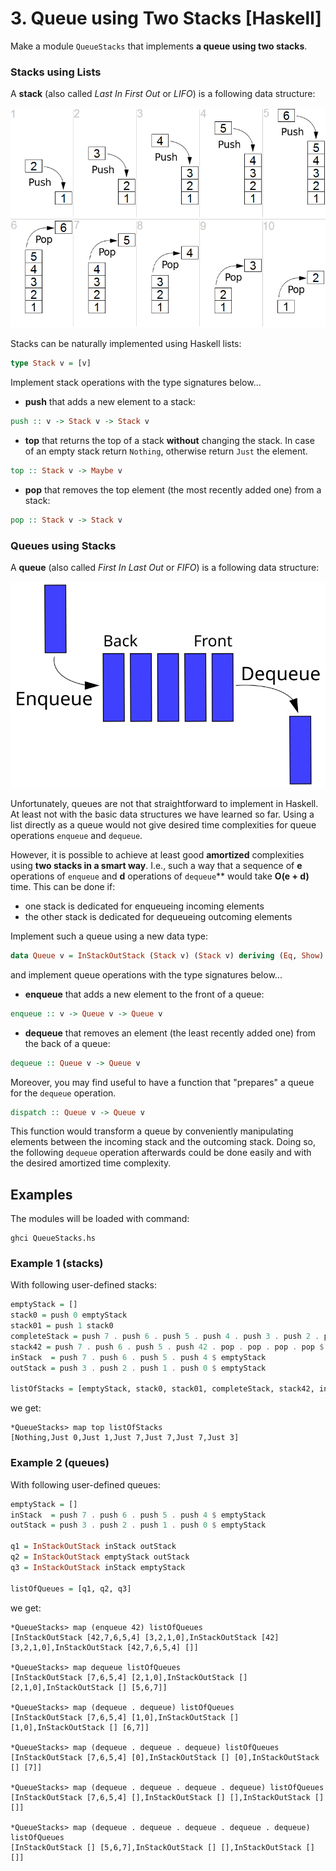 # 3. Queue using Two Stacks [Haskell]

Make a module `QueueStacks` that implements **a queue using two stacks**.

### Stacks using Lists

A **stack** (also called *Last In First Out* or *LIFO*) is a following data structure:

![LIFO](stack.png)

Stacks can be naturally implemented using Haskell lists:

```haskell
type Stack v = [v]
```

Implement stack operations with the type signatures below...

* **push** that adds a new element to a stack:

```haskell
push :: v -> Stack v -> Stack v
```

* **top** that returns the top of a stack **without** changing the stack.
In case of an empty stack return `Nothing`, otherwise return `Just` the element.

```haskell
top :: Stack v -> Maybe v
```

* **pop** that removes the top element (the most recently added one) from a stack:

```haskell
pop :: Stack v -> Stack v
```

### Queues using Stacks

A **queue** (also called *First In Last Out* or *FIFO*) is a following data structure:
 
![FIFO](queue.svg)
    
Unfortunately, queues are not that straightforward to implement in Haskell.
At least not with the basic data structures we have learned so far.
Using a list directly as a queue would not give desired time complexities for queue operations `enqueue` and `dequeue`.

However, it is possible to achieve at least good **amortized** complexities using **two stacks in a smart way**.
I.e., such a way that a sequence of **e** operations of `enqueue` and **d** operations of `dequeue`** would take **O(e + d)** time. 
This can be done if:
* one stack is dedicated for enqueueing incoming elements
* the other stack is dedicated for dequeueing outcoming elements

Implement such a queue using a new data type:
```haskell
data Queue v = InStackOutStack (Stack v) (Stack v) deriving (Eq, Show)
```
and implement queue operations with the type signatures below...

* **enqueue** that adds a new element to the front of a queue:

```haskell
enqueue :: v -> Queue v -> Queue v
```

* **dequeue** that removes an element (the least recently added one) from the back of a queue:

```haskell
dequeue :: Queue v -> Queue v
```

Moreover, you may find useful to have a function that "prepares" a queue for the `dequeue` operation.
```haskell
dispatch :: Queue v -> Queue v
```
This function would transform a queue by conveniently manipulating elements between the incoming stack and the outcoming stack.
Doing so, the following `dequeue` operation afterwards could be done easily and with the desired amortized time complexity.

## Examples
The modules will be loaded with command:
```commandline
ghci QueueStacks.hs
```
### Example 1 (stacks)
With following user-defined stacks:
```haskell
emptyStack = []
stack0 = push 0 emptyStack
stack01 = push 1 stack0
completeStack = push 7 . push 6 . push 5 . push 4 . push 3 . push 2 . push 1 . push 0 $ emptyStack
stack42 = push 7 . push 6 . push 5 . push 42 . pop . pop . pop . pop $ completeStack
inStack  = push 7 . push 6 . push 5 . push 4 $ emptyStack
outStack = push 3 . push 2 . push 1 . push 0 $ emptyStack

listOfStacks = [emptyStack, stack0, stack01, completeStack, stack42, inStack, outStack]
```
we get:
```
*QueueStacks> map top listOfStacks
[Nothing,Just 0,Just 1,Just 7,Just 7,Just 7,Just 3]
```

### Example 2 (queues)
With following user-defined queues:
```haskell
emptyStack = []
inStack  = push 7 . push 6 . push 5 . push 4 $ emptyStack
outStack = push 3 . push 2 . push 1 . push 0 $ emptyStack

q1 = InStackOutStack inStack outStack
q2 = InStackOutStack emptyStack outStack
q3 = InStackOutStack inStack emptyStack

listOfQueues = [q1, q2, q3]
```
we get:
```
*QueueStacks> map (enqueue 42) listOfQueues
[InStackOutStack [42,7,6,5,4] [3,2,1,0],InStackOutStack [42] [3,2,1,0],InStackOutStack [42,7,6,5,4] []]

*QueueStacks> map dequeue listOfQueues
[InStackOutStack [7,6,5,4] [2,1,0],InStackOutStack [] [2,1,0],InStackOutStack [] [5,6,7]]

*QueueStacks> map (dequeue . dequeue) listOfQueues
[InStackOutStack [7,6,5,4] [1,0],InStackOutStack [] [1,0],InStackOutStack [] [6,7]]

*QueueStacks> map (dequeue . dequeue . dequeue) listOfQueues
[InStackOutStack [7,6,5,4] [0],InStackOutStack [] [0],InStackOutStack [] [7]]

*QueueStacks> map (dequeue . dequeue . dequeue . dequeue) listOfQueues
[InStackOutStack [7,6,5,4] [],InStackOutStack [] [],InStackOutStack [] []]

*QueueStacks> map (dequeue . dequeue . dequeue . dequeue . dequeue) listOfQueues
[InStackOutStack [] [5,6,7],InStackOutStack [] [],InStackOutStack [] []]
```
